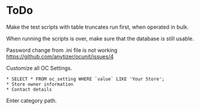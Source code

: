 # ToDo

Make the test scripts with table truncates run first, when operated in bulk.

When running the scripts is over, make sure that the database is still usable.

Password change from .ini file is not working
https://github.com/anytizer/ocunit/issues/4

Customize all OC Settings.

    * SELECT * FROM oc_setting WHERE `value` LIKE 'Your Store';
    * Store owner information
    * Contact details

Enter category path.